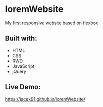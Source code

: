 # loremWebsite
My first responsive website based on flexbox

## Built with:

* HTML 
* CSS
* RWD
* JavaScript
* jQuery

## Live Demo:
 https://jacek91.github.io/loremWebsite/

